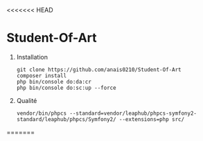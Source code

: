 <<<<<<< HEAD
# Student-Of-Art

1. Installation
	```
	git clone https://github.com/anais0210/Student-Of-Art
	composer install
	php bin/console do:da:cr
	php bin/console do:sc:up --force
	```

2. Qualité

	```
	vendor/bin/phpcs --standard=vendor/leaphub/phpcs-symfony2-standard/leaphub/phpcs/Symfony2/ --extensions=php src/	
	```
=======
